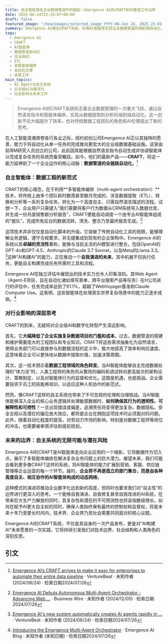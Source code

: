 ```yaml
---
title: 自主智能体在企业数据管道中的崛起：Emergence AI的CRAFT如何重塑工作边界
date: 2025-06-24T23:10:07+08:00
draft: false
featured_image: "/newsimages/selected_image_YYYY-06-Jun 24, 2025_23-01-29-352.jpg"
summary: Emergence AI推出CRAFT系统，利用AI智能体实现企业数据管道的端到端自动化，简化复杂的ETL（提取、转换、加载）任务。这项技术通过自然语言指令，不仅大幅提升了企业效率和数据利用率，也引发了对未来数据工程角色、AI伦理以及自动化对就业市场深远影响的探讨。
tags: 
  - Emergence AI
  - CRAFT
  - AI智能体
  - 数据管道自动化
  - 企业级AI
  - ETL
  - 多智能体编排
  - 自动化伦理
  - 未来工作
main_topics: 
  - AI Agent与自主系统
  - 企业级AI与数字化
  - 社会影响与未来工作
---
```


> Emergence AI的CRAFT系统标志着企业数据管理的一次重大飞跃，通过自然语言指令和智能体编排，实现从数据提取到分析的端到端自动化。这一创新不仅大幅提升了效率，也对传统数据工程团队的角色和AI伦理提出了新的思考。

在人工智能浪潮席卷各行各业之际，纽约初创公司Emergence AI正以其独特的愿景，致力于将自动化从单一任务的完成推向更宏大的企业级数据基础设施。这家由前IBM研究人员创立的公司，此前因其能根据自然语言指令自动生成并协调智能体以完成复杂任务的系统而备受瞩目。如今，他们的最新产品——**CRAFT**，将这一能力延伸到了一个企业运作的核心动脉：**数据管道的全链路自动化**。[^1]

### 自主智能体：数据工程的新范式

CRAFT的核心理念，在于利用**多智能体编排（multi-agent orchestration）**技术，将传统上由多个团队耗时数周甚至数月完成的、涉及数据提取（ETL）、转换和分析等一系列复杂任务，转化为一个高度自主、只需自然语言描述的流程。试想一下，企业用户只需键入“我们需要将客户行为数据从CRM系统导入数据仓库，并生成一份月度销售额分析报告”，CRAFT便能自动调度一个由专业AI智能体组成的“舰队”，完成所有后台的数据流转、清洗、整合乃至最终报告生成。[^2]

这项技术并非仅仅是自动化脚本的升级。它突破了传统自动化工具的局限，能够理解业务逻辑，遵守合规要求，并无缝集成到现有的企业架构中。Emergence AI的系统以其**卓越的灵活性**著称，能够与当前主流的AI模型进行整合，包括OpenAI的GPT-4o和GPT-4.5、Anthropic的Claude 3.7 Sonnet，以及Meta的Llama 3.3。[^3]这种“AI构建AI”的能力，正在推动一个**自我演进的未来**，其中机器不仅执行任务，更能自主构建完成任务所需的工具和流程。

Emergence AI在独立评估中展现出的技术实力也令人印象深刻。其Web Agent（Agent-E项目，旨在自动化诸如填写表单、跨平台搜索产品等任务）在H公司进行的评估中，任务完成率达到了61.1%，超越了WebVoyager基准和Claude Computer Use。这表明，这些智能体在处理真实世界复杂场景中的能力正逐步成熟。[^4]

### 对行业影响的深层思考

CRAFT的到来，无疑将对企业级AI和数字化转型产生深远影响。

首先，它**大幅降低了企业实施复杂数据项目的门槛和成本**。过去，数据管道的搭建和维护需要庞大的工程团队和专业知识。CRAFT将这些需求抽象化为自然语言，使得业务部门可以直接参与到数据流程的定义中，极大地提高了效率和响应速度。这意味着企业可以更快地从数据中提取价值，加速决策周期。

其次，这一技术预示着**数据工程领域的角色转变**。当AI智能体能够自主完成数据处理的“体力活”时，人类工程师的角色将从繁琐的编码和调试转向更高层次的架构设计、策略制定、以及对智能体行为的监督和优化。这既是机遇，也是挑战。企业需要投资于员工的技能再培训，以适应这种人机协作的新范式。

然而，像CRAFT这样的自主系统也带来了不可忽视的伦理和治理挑战。当AI智能体能够深入企业的核心业务逻辑并处理敏感数据时，**如何确保其行为的透明性、可解释性和可控性**？一旦出现错误或偏差，追溯责任将变得更加复杂。数据隐私、安全合规以及潜在的偏见放大效应，都将是企业在拥抱这项技术时必须面对的问题。此外，随着自动化程度的提高，对劳动力市场的影响，特别是对数据工程师等岗位的冲击，也需要被审慎评估和提前规划。

### 未来的边界：自主系统的无限可能与潜在风险

Emergence AI的CRAFT是AI智能体走向企业应用的一个缩影，它将数据作为切入点，展示了多智能体编排在解决复杂业务问题上的巨大潜力。展望未来，我们可能会看到更多像CRAFT这样的系统，将AI智能体的能力扩展到营销、客服、供应链管理等企业运营的每一个环节。届时，**企业将不再是孤立的部门集合，而是由各种高度自主、相互协作的AI智能体构成的动态网络**。

这种模式的演进将推动企业数字化达到新的高度，但同时也要求我们对“自主性”的边界进行更深入的思考。一个能够自我演进、自我修复甚至自我改进的AI系统，在带来巨大生产力解放的同时，其复杂性和潜在的不可预测性也将呈指数级增长。如何在赋予AI更大自主权的同时，确保人类始终保有最终的控制权和监督权，将是未来十年乃至更长时间内，技术界、企业界乃至社会需要共同面对的核心议题。

Emergence AI的CRAFT系统，不仅是其自身的一次产品发布，更是对“AI构建AI”未来愿景的一次实践，它将持续引发我们对技术边界、社会结构和人类角色的深刻反思。

## 引文
[^1]: [Emergence AI’s CRAFT arrives to make it easy for enterprises to automate their entire data pipeline](https://venturebeat.com/ai/emergence-ais-new-system-automatically-creates-ai-agents-rapidly-in-realtime-based-on-the-work-at-hand/) · VentureBeat · 未知作者 (2024/06/24) · 检索日期2024/07/26
[^2]: [Emergence AI Debuts Autonomous Multi-Agent Orchestrator - Advancing Web ...](https://www.businesswire.com/news/home/20241205351710/en/Emergence-AI-Debuts-Autonomous-Multi-Agent-Orchestrator---Advancing-Web-Automation-for-Enterprise-Efficiency) · Business Wire · 未知作者 (2024/12/05) · 检索日期2024/07/26
[^3]: [Emergence AI's new system automatically creates AI agents rapidly in ...](https://venturebeat.com/ai/emergence-ais-new-system-automatically-creates-ai-agents-rapidly-in-realtime-based-on-the-work-at-hand/) · VentureBeat · 未知作者 (2024/06/24) · 检索日期2024/07/26
[^4]: [Introducing the Emergence Multi-Agent Orchestrator](https://www.emergence.ai/blog/introducing-the-emergence-orchestrator) · Emergence AI Blog · 未知作者 (未知日期) · 检索日期2024/07/26
